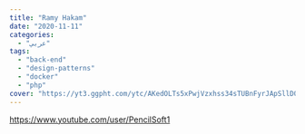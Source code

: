 ```yaml
---
title: "Ramy Hakam"
date: "2020-11-11"
categories:
  - "عربي"
tags:
  - "back-end"
  - "design-patterns"
  - "docker"
  - "php"
cover: "https://yt3.ggpht.com/ytc/AKedOLTs5xPwjVzxhss34sTUBnFyrJApSllD0pa3oQaOhw=s88-c-k-c0x00ffffff-no-rj"
---
```


https://www.youtube.com/user/PencilSoft1

